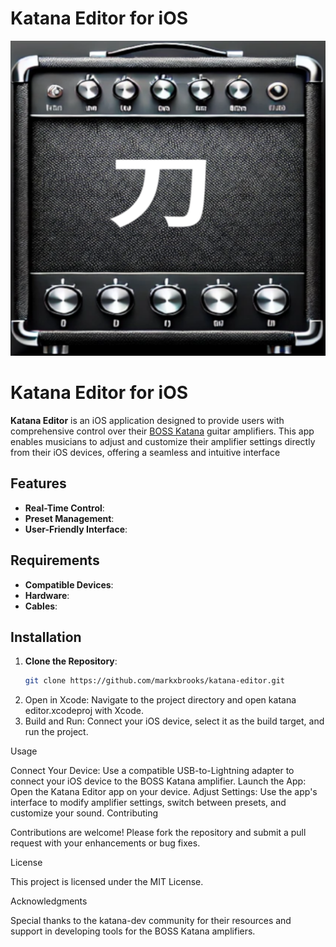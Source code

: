 # Katana Editor for iOS

[![image info](https://raw.githubusercontent.com/markxbrooks/katana-editor/main/katana%20editor/Assets.xcassets/AppIcon.appiconset/KatanaEditor%201.png)](https://github.com/markxbrooks/katana-editor/blob/main/katana%20editor/Assets.xcassets/AppIcon.appiconset/KatanaEditor%201.png)

# Katana Editor for iOS

**Katana Editor** is an iOS application designed to provide users with comprehensive control over their [BOSS Katana](https://www.boss.info/global/products/katana-50/) guitar amplifiers. This app enables musicians to adjust and customize their amplifier settings directly from their iOS devices, offering a seamless and intuitive interface

## Features

- **Real-Time Control**: 
- **Preset Management**: 
- **User-Friendly Interface**: 

## Requirements

- **Compatible Devices**: 
- **Hardware**: 
- **Cables**: 

## Installation

1. **Clone the Repository**:
   ```bash
   git clone https://github.com/markxbrooks/katana-editor.git

2. Open in Xcode: Navigate to the project directory and open katana editor.xcodeproj with Xcode.
3. Build and Run: Connect your iOS device, select it as the build target, and run the project.

Usage

Connect Your Device: Use a compatible USB-to-Lightning adapter to connect your iOS device to the BOSS Katana amplifier.
Launch the App: Open the Katana Editor app on your device.
Adjust Settings: Use the app's interface to modify amplifier settings, switch between presets, and customize your sound.
Contributing

Contributions are welcome! Please fork the repository and submit a pull request with your enhancements or bug fixes.​

License

This project is licensed under the MIT License.​

Acknowledgments

Special thanks to the katana-dev community for their resources and support in developing tools for the BOSS Katana amplifiers.​
 



